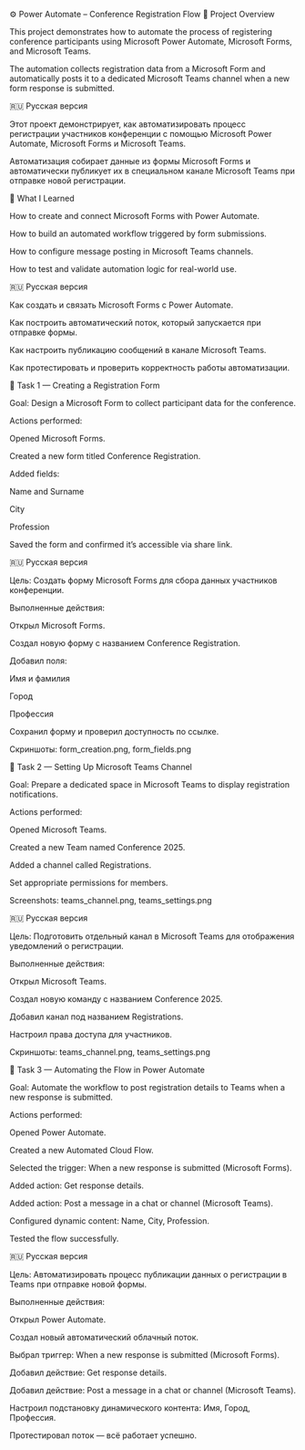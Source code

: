 
⚙️ Power Automate – Conference Registration Flow
📘 Project Overview

This project demonstrates how to automate the process of registering conference participants using Microsoft Power Automate, Microsoft Forms, and Microsoft Teams.

The automation collects registration data from a Microsoft Form and automatically posts it to a dedicated Microsoft Teams channel when a new form response is submitted.

🇷🇺 Русская версия

Этот проект демонстрирует, как автоматизировать процесс регистрации участников конференции с помощью Microsoft Power Automate, Microsoft Forms и Microsoft Teams.

Автоматизация собирает данные из формы Microsoft Forms и автоматически публикует их в специальном канале Microsoft Teams при отправке новой регистрации.

🧠 What I Learned

How to create and connect Microsoft Forms with Power Automate.

How to build an automated workflow triggered by form submissions.

How to configure message posting in Microsoft Teams channels.

How to test and validate automation logic for real-world use.

🇷🇺 Русская версия

Как создать и связать Microsoft Forms с Power Automate.

Как построить автоматический поток, который запускается при отправке формы.

Как настроить публикацию сообщений в канале Microsoft Teams.

Как протестировать и проверить корректность работы автоматизации.

🧩 Task 1 — Creating a Registration Form

Goal:
Design a Microsoft Form to collect participant data for the conference.

Actions performed:

Opened Microsoft Forms.

Created a new form titled Conference Registration.

Added fields:

Name and Surname

City

Profession

Saved the form and confirmed it’s accessible via share link.



🇷🇺 Русская версия

Цель:
Создать форму Microsoft Forms для сбора данных участников конференции.

Выполненные действия:

Открыл Microsoft Forms.

Создал новую форму с названием Conference Registration.

Добавил поля:

Имя и фамилия

Город

Профессия

Сохранил форму и проверил доступность по ссылке.

Скриншоты: form_creation.png, form_fields.png

🧩 Task 2 — Setting Up Microsoft Teams Channel

Goal:
Prepare a dedicated space in Microsoft Teams to display registration notifications.

Actions performed:

Opened Microsoft Teams.

Created a new Team named Conference 2025.

Added a channel called Registrations.

Set appropriate permissions for members.

Screenshots: teams_channel.png, teams_settings.png

🇷🇺 Русская версия

Цель:
Подготовить отдельный канал в Microsoft Teams для отображения уведомлений о регистрации.

Выполненные действия:

Открыл Microsoft Teams.

Создал новую команду с названием Conference 2025.

Добавил канал под названием Registrations.

Настроил права доступа для участников.

Скриншоты: teams_channel.png, teams_settings.png

🧩 Task 3 — Automating the Flow in Power Automate

Goal:
Automate the workflow to post registration details to Teams when a new response is submitted.

Actions performed:

Opened Power Automate.

Created a new Automated Cloud Flow.

Selected the trigger: When a new response is submitted (Microsoft Forms).

Added action: Get response details.

Added action: Post a message in a chat or channel (Microsoft Teams).

Configured dynamic content: Name, City, Profession.

Tested the flow successfully.



🇷🇺 Русская версия

Цель:
Автоматизировать процесс публикации данных о регистрации в Teams при отправке новой формы.

Выполненные действия:

Открыл Power Automate.

Создал новый автоматический облачный поток.

Выбрал триггер: When a new response is submitted (Microsoft Forms).

Добавил действие: Get response details.

Добавил действие: Post a message in a chat or channel (Microsoft Teams).

Настроил подстановку динамического контента: Имя, Город, Профессия.

Протестировал поток — всё работает успешно.

